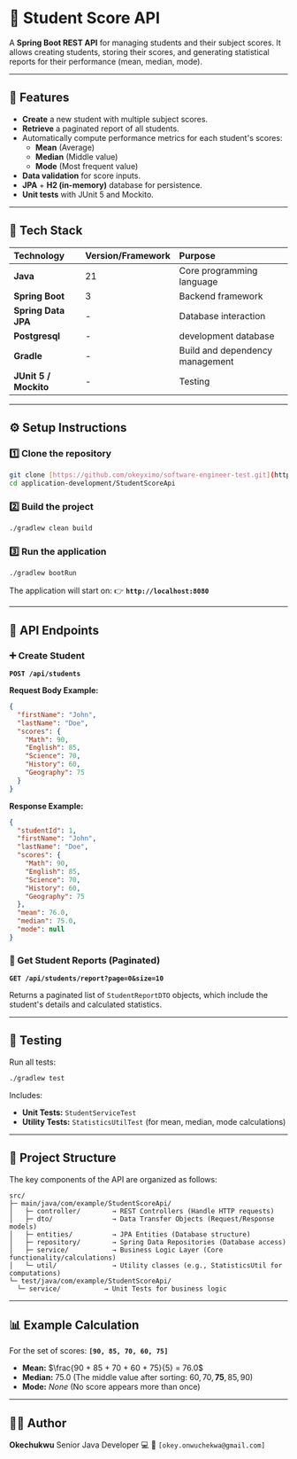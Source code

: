 # 📘 Student Score API

A **Spring Boot REST API** for managing students and their subject scores.
It allows creating students, storing their scores, and generating statistical reports for their performance (mean, median, mode).

---

## 🚀 Features

* **Create** a new student with multiple subject scores.
* **Retrieve** a paginated report of all students.
* Automatically compute performance metrics for each student's scores:
    * **Mean** (Average)
    * **Median** (Middle value)
    * **Mode** (Most frequent value)
* **Data validation** for score inputs.
* **JPA** + **H2 (in-memory)** database for persistence.
* **Unit tests** with JUnit 5 and Mockito.

---

## 🧱 Tech Stack

| Technology            | Version/Framework | Purpose                         |
|:----------------------|:------------------|:--------------------------------|
| **Java**              | 21                | Core programming language       |
| **Spring Boot**       | 3                 | Backend framework               |
| **Spring Data JPA**   | -                 | Database interaction            |
| **Postgresql**        | -                 | development database            |
| **Gradle**            | -                 | Build and dependency management |
| **JUnit 5 / Mockito** | -                 | Testing                         |

---

## ⚙️ Setup Instructions

### 1️⃣ Clone the repository

```bash
git clone [https://github.com/okeyximo/software-engineer-test.git](https://github.com/okeyximo/software-engineer-test.git)
cd application-development/StudentScoreApi
````

### 2️⃣ Build the project

```bash
./gradlew clean build
```

### 3️⃣ Run the application

```bash
./gradlew bootRun
```

The application will start on:
👉 **`http://localhost:8080`**

-----

## 🧩 API Endpoints

### ➕ Create Student

**`POST /api/students`**

**Request Body Example:**

```json
{
  "firstName": "John",
  "lastName": "Doe",
  "scores": {
    "Math": 90,
    "English": 85,
    "Science": 70,
    "History": 60,
    "Geography": 75
  }
}
```

**Response Example:**

```json
{
  "studentId": 1,
  "firstName": "John",
  "lastName": "Doe",
  "scores": {
    "Math": 90,
    "English": 85,
    "Science": 70,
    "History": 60,
    "Geography": 75
  },
  "mean": 76.0,
  "median": 75.0,
  "mode": null
}
```

### 📄 Get Student Reports (Paginated)

**`GET /api/students/report?page=0&size=10`**

Returns a paginated list of `StudentReportDTO` objects, which include the student's details and calculated statistics.

-----

## 🧪 Testing

Run all tests:

```bash
./gradlew test
```

Includes:

* **Unit Tests:** `StudentServiceTest`
* **Utility Tests:** `StatisticsUtilTest` (for mean, median, mode calculations)

-----

## 🧠 Project Structure

The key components of the API are organized as follows:

```
src/
├─ main/java/com/example/StudentScoreApi/
│   ├─ controller/        → REST Controllers (Handle HTTP requests)
│   ├─ dto/               → Data Transfer Objects (Request/Response models)
│   ├─ entities/          → JPA Entities (Database structure)
│   ├─ repository/        → Spring Data Repositories (Database access)
│   ├─ service/           → Business Logic Layer (Core functionality/calculations)
│   └─ util/              → Utility classes (e.g., StatisticsUtil for computations)
└─ test/java/com/example/StudentScoreApi/
  └─ service/           → Unit Tests for business logic
```

-----

## 📊 Example Calculation

For the set of scores: **`[90, 85, 70, 60, 75]`**

* **Mean:** $\frac{90 + 85 + 70 + 60 + 75}{5} = 76.0$
* **Median:** $75.0$ (The middle value after sorting: $60, 70, \mathbf{75}, 85, 90$)
* **Mode:** $None$ (No score appears more than once)

-----

## 👨‍💻 Author

**Okechukwu**
Senior Java Developer 💻
📧 `[okey.onwuchekwa@gmail.com]`
